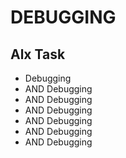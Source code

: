 # DEBUGGING
## Alx Task 
* Debugging
* AND Debugging
* AND Debugging
* AND Debugging
* AND Debugging
* AND Debugging
* AND Debugging
